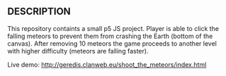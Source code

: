 DESCRIPTION
-----------
This repository containts a small p5 JS project. Player is able to click the falling meteors to prevent them from crashing the Earth (bottom of the canvas). After removing 10 meteors the game proceeds to another level with higher difficulty (meteors are falling faster).

Live demo: http://geredis.clanweb.eu/shoot_the_meteors/index.html
